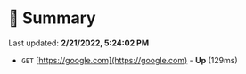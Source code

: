 # 📖 Summary
Last updated: **2/21/2022, 5:24:02 PM**

- `GET` [https://google.com](https://google.com) - **Up** (129ms)
